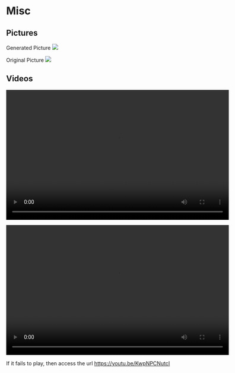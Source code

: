 # Misc

## Pictures
Generated Picture
![](taichi.png)

Original Picture
![](https://img.sj33.cn/uploads/allimg/201404/7-1404160TQ63V.png)

## Videos
<video
src="tsp.mp4" controls=""
height=350 
width=600> 
TSP solved by GA
</video>

<video
src="https://youtu.be/KwpNPCNutcI" controls=""
height=350 
width=600> 
</video>

If it fails to play, then access the url https://youtu.be/KwpNPCNutcI
